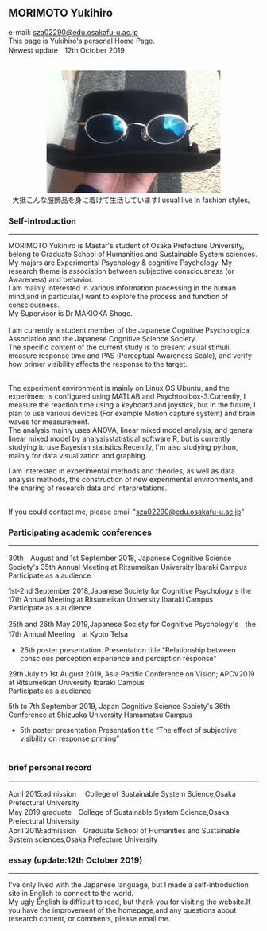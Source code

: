 ## MORIMOTO Yukihiro
e-mail: sza02290@edu.osakafu-u.ac.jp<br>
This page is Yukihiro's personal Home Page.<br>
Newest update　12th October 2019<br><br>
<div align="center">
 <img src="icon.jpg" alt="サンプル" title="アイコン画像"><br>
 大抵こんな服飾品を身に着けて生活していますI usual live in fashion styles。
</div>

### Self-introduction
*****
MORIMOTO Yukihiro is Mastar's student of Osaka Prefecture University, belong to  Graduate School of Humanities and Sustainable System sciences. <br>
My majars are Experimental Psychology & cognitive Psychology. My research theme is association between subjective consciousness (or Awareness) and behavior.<br>
I am mainly interested in various information processing in the human mind,and in particular,I want to explore the process and function of consciousness. <br>
My Supervisor is Dr MAKIOKA Shogo.<br><br>
I am currently a student member of the Japanese Cognitive Psychological Association and the Japanese Cognitive Science Society.<br>
The specific content of the current study is to present visual stimuli, measure response time and PAS (Perceptual Awareness Scale), and verify how primer visibility affects the response to the target. <br><br>

The experiment environment is mainly on Linux OS Ubuntu, and the experiment is configured using MATLAB and Psychtoolbox-3.Currently, I measure the reaction time using a keyboard and joystick, but in the future, I plan to use various devices (For example Motion capture system) and brain waves for measurement.<br>
The analysis mainly uses  ANOVA, linear mixed model analysis, and general linear mixed model by analysisstatistical software R, but is currently studying to use Bayesian statistics.Recently, I'm also studying python, mainly for data visualization and graphing.<br>

I am interested in experimental methods and theories, as well as data analysis methods, the construction of new experimental environments,and the sharing of research data and interpretations.<br>
<br>

If you could contact me, please email "sza02290@edu.osakafu-u.ac.jp"<br>

### Participating academic conferences
*****
30th　August  and 1st September 2018, Japanese Cognitive Science Society's 35th Annual Meeting at Ritsumeikan University Ibaraki Campus <br>
Participate as a audience<br>

1st-2nd September 2018,Japanese Society for Cognitive Psychology's the 17th Annual Meeting at Ritsumeikan University Ibaraki Campus<br>
Participate as a audience<br>

25th and 26th May 2019,Japanese Society for Cognitive Psychology's　the 17th Annual Meeting　at Kyoto Telsa <br>
* 25th poster presentation. Presentation title "Relationship between conscious perception experience and perception response"

29th July to 1st August 2019, Asia Pacific Conference on Vision; APCV2019 at Ritsumeikan University Ibaraki Campus <br>
Participate as a audience<br>

5th to 7th September 2019, Japan Cognitive Science Society's 36th Conference at Shizuoka University Hamamatsu Campus <br>
* 5th poster presentation Presentation title “The effect of subjective visibility on response priming”<br><br>
### brief personal record
*****
April 2015:admission 　College of Sustainable System Science,Osaka Prefectural University<br>
May   2019:graduate　College of Sustainable System Science,Osaka Prefectural University<br>
April 2019:admission　Graduate School of Humanities and Sustainable System sciences,Osaka Prefecture University<br>

### essay (update:12th October 2019)
*****
I've only lived with the Japanese language, but I made a self-introduction site in English to connect to the world.<br>
My ugly English is difficult to read, but thank you for visiting the website.If you have the improvement of the homepage,and any questions about research content, or comments, please email me.
